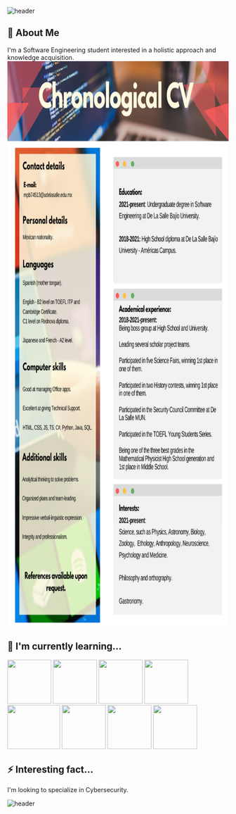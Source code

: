 ![header](https://capsule-render.vercel.app/api?type=waving&color=gradient&customColorList=0,11&height=400&desc=Hello%20👋,%20I'm%20|%20Salut%20🌺,%20je%20suis%20|%20お疲れ様です私は&descSize=30&descAlignY=30&text=Cecilia%20Peña&animation=fadeIn)

## 🚀 About Me
I'm a Software Engineering student interested in a holistic approach and knowledge acquisition.
<img src="CV.png" width="850" height="1285"/>
  
## 🧠 I'm currently learning...
<p float="left">
  <img src="https://logos-download.com/wp-content/uploads/2017/07/HTML5_badge.png" width="100" height="100" />
  <img src="https://cdn1.iconfinder.com/data/icons/logotypes/32/badge-css-3-512.png" width="100" height="100"/>
  <img src="https://cdn.worldvectorlogo.com/logos/javascript-1.svg" width="100" height="100" /> 
  <img src="https://www.manejandodatos.es/wp-content/uploads/2015/03/typescript.png" width="100" height="100" />
  <img src="https://th.bing.com/th/id/OIP.ul2S_yuHa64vGSuAXgwptAHaF1?pid=ImgDet&rs=1" width="120" height="100" />
  <img src="https://upload.wikimedia.org/wikipedia/commons/thumb/c/c3/Python-logo-notext.svg/1869px-Python-logo-notext.svg.png" width="100" height="100" />
  <img src="https://www.blockachain.gr/wp-content/uploads/2018/03/java-coffee-cup-logo.png" width="100" height="100" />
  <img src="https://cdn-icons-png.flaticon.com/512/5968/5968313.png" width="100" height="100" />
</p>

## ⚡️ Interesting fact...
I'm looking to specialize in Cybersecurity.

![header](https://capsule-render.vercel.app/api?type=waving&color=gradient&customColorList=0,11&height=400&text=Contact%20me&desc=mpb74513@udelasalle.edu.mx&descSize=30&descAlignY=70&animation=fadeIn&section=footer)
